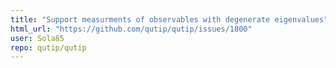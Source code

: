 ```yaml
---
title: "Support measurments of observables with degenerate eigenvalues"
html_url: "https://github.com/qutip/qutip/issues/1800"
user: Sola85
repo: qutip/qutip
---
```


